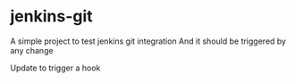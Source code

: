 # jenkins-git

A simple project to test jenkins git integration
And it should be triggered by any change

Update to trigger a hook

